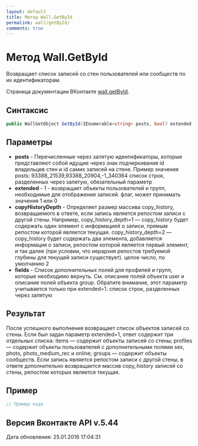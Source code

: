 ```yaml
---
layout: default
title: Метод Wall.GetById
permalink: wall/getById/
comments: true
---
```

# Метод Wall.GetById
Возвращает список записей со стен пользователей или сообществ по их идентификаторам.

Страница документации ВКонтакте [wall.getById](https://vk.com/dev/wall.getById).

## Синтаксис
``` csharp
public WallGetObject GetById(IEnumerable<string> posts, bool? extended = null, long? copyHistoryDepth = null, ProfileFields fields = null)
```

## Параметры
+ **posts** - Перечисленные через запятую идентификаторы, которые представляют собой идущие через знак подчеркивания id владельцев стен и id самих записей на стене.
Пример значения posts:
93388_21539,93388_20904,-1_340364 список строк, разделенных через запятую, обязательный параметр
+ **extended** - 1 - возвращает объекты пользователей и групп, необходимые для отображения записей. флаг, может принимать значения 1 или 0
+ **copyHistoryDepth** - Определяет размер массива copy_history, возвращаемого в ответе, если запись является репостом записи с другой стены. 
Например, copy_history_depth=1 — copy_history будет содержать один элемент с информацией о записи, прямым репостом которой является текущая. 
copy_history_depth=2 — copy_history будет содержать два элемента, добавляется информация о записи, репостом которой является первый элемент, и так далее (при условии, что иерархия репостов требуемой глубины для текущей записи существует). целое число, по умолчанию 2
+ **fields** - Список дополнительных полей для профилей и  групп, которые необходимо вернуть. См. описание полей объекта user и описание полей объекта group. 
Обратите внимание, этот параметр учитывается только при extended=1. список строк, разделенных через запятую

## Результат
После успешного выполнения возвращает список объектов записей со стены. 
Если был задан параметр extended=1, ответ содержит три отдельных списка: 
items — содержит объекты записей со стены; 
profiles — содержит объекты пользователей с дополнительными полями sex, photo, photo_medium_rec и online; 
groups — содержит объекты сообществ. 
Если запись является репостом записи с другой стены, в ответе дополнительно возвращается массив copy_history записей со стены, репостом которых является текущая.

## Пример
``` csharp
// Пример кода
```

## Версия Вконтакте API v.5.44
Дата обновления: 25.01.2016 17:04:31
